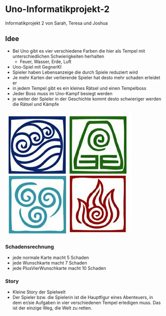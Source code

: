 # Uno-Informatikprojekt-2

Informatikprojekt 2 von Sarah, Teresa und Joshua

## Idee
- Bei Uno gibt es vier verschiedene Farben die hier als Tempel mit unterschiedlichen Schwierigkeiten herhalten
    - Feuer, Wasser, Erde, Luft
- Uno-Spiel mit GegnerKI
- Spieler haben Lebensanzeige die durch Spiele reduziert wird
- Je mehr Karten der verlierende Spieler hat desto mehr schaden erleidet er
- in jedem Tempel gibt es ein kleines Rätsel und einen Tempelboss
- Jeder Boss muss im Uno-Kampf besiegt werden 
- je weiter der Spieler in der Geschichte kommt desto schwieriger werden die Rätsel und Kämpfe

![Tempelelementsymbol](https://github.com/joshuaeinhoff/Uno-Informatikprojekt-2/blob/main/img/Avater%20Tempel%20Symbole.jpg)

### Schadensrechnung
- jede normale Karte macht 5 Schaden
- jede Wunschkarte macht 7 Schaden
- jede PlusVierWunschkarte macht 10 Schaden

### Story
- Kleine Story der Spielwelt
- Der Spieler bzw. die Spielerin ist die Hauptfigur eines Abenteuers, in dem er/sie Aufgaben in vier verschiedenen Tempel erledigen muss. Das ist der einzige Weg, die Welt zu retten. 
